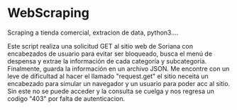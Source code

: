 # WebScraping
Scraping a tienda comercial, extracion de data, python3....


Este script realiza una solicitud GET al sitio web de Soriana con encabezados de usuario para evitar ser bloqueado, busca el menú de despensa y extrae la información de cada categoría y subcategoría. Finalmente, guarda la información en un archivo JSON. 
Me encontre con un leve de dificultad al hacer el llamado "request.get" el sitio neceita un encabezado para simular un navegador y un usuario para poder acc al sitio. Sin este no se puede acceder y la consulta se cuelga y nos regresa un codigo "403" por falta de autenticacion.
